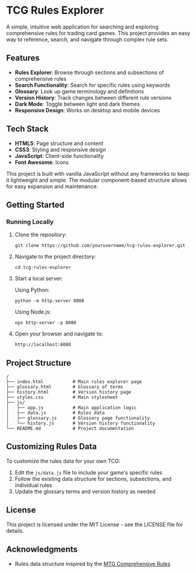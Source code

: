 # TCG Rules Explorer

A simple, intuitive web application for searching and exploring comprehensive rules for trading card games. This project provides an easy way to reference, search, and navigate through complex rule sets.

## Features

- **Rules Explorer**: Browse through sections and subsections of comprehensive rules
- **Search Functionality**: Search for specific rules using keywords
- **Glossary**: Look up game terminology and definitions
- **Version History**: Track changes between different rule versions
- **Dark Mode**: Toggle between light and dark themes
- **Responsive Design**: Works on desktop and mobile devices

## Tech Stack

- **HTML5**: Page structure and content
- **CSS3**: Styling and responsive design
- **JavaScript**: Client-side functionality
- **Font Awesome**: Icons

This project is built with vanilla JavaScript without any frameworks to keep it lightweight and simple. The modular component-based structure allows for easy expansion and maintenance.

## Getting Started

### Running Locally

1. Clone the repository:
   ```
   git clone https://github.com/yourusername/tcg-rules-explorer.git
   ```

2. Navigate to the project directory:
   ```
   cd tcg-rules-explorer
   ```

3. Start a local server:
   
   Using Python:
   ```
   python -m http.server 8080
   ```
   
   Using Node.js:
   ```
   npx http-server -p 8080
   ```

4. Open your browser and navigate to:
   ```
   http://localhost:8080
   ```

## Project Structure

```
/
├── index.html           # Main rules explorer page
├── glossary.html        # Glossary of terms
├── history.html         # Version history page
├── styles.css           # Main stylesheet
├── js/
│   ├── app.js           # Main application logic
│   ├── data.js          # Rules data
│   ├── glossary.js      # Glossary page functionality
│   └── history.js       # Version history functionality
└── README.md            # Project documentation
```

## Customizing Rules Data

To customize the rules data for your own TCG:

1. Edit the `js/data.js` file to include your game's specific rules
2. Follow the existing data structure for sections, subsections, and individual rules
3. Update the glossary terms and version history as needed

## License

This project is licensed under the MIT License - see the LICENSE file for details.

## Acknowledgments

- Rules data structure inspired by the [MTG Comprehensive Rules](https://mtg.fandom.com/wiki/Comprehensive_Rules) 